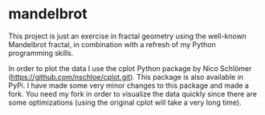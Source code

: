 # mandelbrot
 
This project is just an exercise in fractal geometry using the well-known Mandelbrot fractal, in combination with a refresh of my Python programming skills. 

In order to plot the data I use the cplot Python package by Nico Schlömer (https://github.com/nschloe/cplot.git). This package is also available in PyPi. 
I have made some very minor changes to this package and made a fork. You need my fork in order to visualize the data quickly since there are some optimizations (using the original cplot will take a very long time). 
